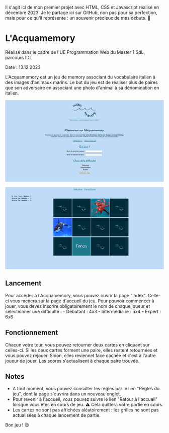 Il s'agit ici de mon premier projet avec HTML, CSS et Javascript réalisé en décembre 2023. Je le partage ici sur GitHub, non pas pour sa perfection, mais pour ce qu'il représente : un souvenir précieux de mes débuts. 🌟

# L'Acquamemory

Réalisé dans le cadre de l'UE Programmation Web du Master 1 SdL, parcours IDL

Date : 13.12.2023

L'Acquamemory est un jeu de memory associant du vocabulaire italien à des images d'animaux marins.
Le but du jeu est de réaliser plus de paires que son adversaire en associant une photo d'animal à sa dénomination en italien.

![Aperçu de la page d'accueil](/images/preview1.png)

![Aperçu d'une partie](/images/preview2.png)

## Lancement

Pour accéder à l'Acquamemory, vous pouvez ouvrir la page "index". Celle-ci vous menera sur la page d'accueil du jeu. 
Pour pouvoir commencer à jouer, vous devez inscrire obligatoirement le nom de chaque joueur et sélectionner une difficulté : 
	- Débutant : 4x3
	- Intermédiaire : 5x4
	- Expert : 6x6

## Fonctionnement

Chacun votre tour, vous pouvez retourner deux cartes en cliquant sur celles-ci. 
Si les deux cartes forment une paire, elles restent retournées et vous pouvez rejouer.
Sinon, elles reviennet face cachée et c'est à l'autre joueur de jouer.
Les scores s'actualisent à chaque paire trouvée.

## Notes

- A tout moment, vous pouvez consulter les règles par le lien "Règles du jeu", dont la page s'ouvrira dans un nouveau onglet. 
- Pour revenir à l'accueil, vous pouvez suivre le lien "Retour à l'accueil" lorsque vous êtes en cours de jeu. ⚠️ Cela quittera votre partie en cours.
- Les cartes ne sont pas affichées aléatoirement : les grilles ne sont pas actualisées à chaque lancement de partie. 


Bon jeu ! 😊





